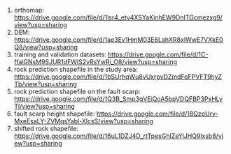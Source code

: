 1. orthomap: https://drive.google.com/file/d/1lsr4_etv4XSYaKinhEW9DnITGcmezxg9/view?usp=sharing
2. DEM: https://drive.google.com/file/d/1ae3Ev1HmM03E6LahXR8xIWwE7VXkE0Q8/view?usp=sharing
3. training and validation datasets: https://drive.google.com/file/d/1C-ffalGNsM9SJUR1dFWIS2vRsYwRi_O8/view?usp=sharing
4. rock prediction shapefile in the study area: https://drive.google.com/file/d/1bSUrhqWu8vUxrpvDZmdFoFPVFT9hyZTb/view?usp=sharing 
5. rock prediction shapefile on the fault scarp: https://drive.google.com/file/d/1Q3B_Smp3gVEiQoA5bpVDQFBP3PxHLyTl/view?usp=sharing 
6. fault scarp height shapefile: https://drive.google.com/file/d/18QzpUrv-MxeEsaLY-ZVMqsYabl-XlcsS/view?usp=sharing 
7. shifted rock shapefile: https://drive.google.com/file/d/16uL1DZJ4D_rtTpesGhIZeYlJHQ9lxsb8/view?usp=sharing

